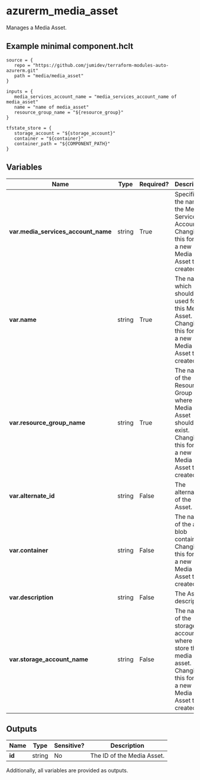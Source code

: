 # azurerm_media_asset

Manages a Media Asset.

## Example minimal component.hclt

```hcl
source = {
   repo = "https://github.com/jumidev/terraform-modules-auto-azurerm.git" 
   path = "media/media_asset" 
}

inputs = {
   media_services_account_name = "media_services_account_name of media_asset" 
   name = "name of media_asset" 
   resource_group_name = "${resource_group}" 
}

tfstate_store = {
   storage_account = "${storage_account}" 
   container = "${container}" 
   container_path = "${COMPONENT_PATH}" 
}

```

## Variables

| Name | Type | Required? |  Description |
| ---- | ---- | --------- |  ----------- |
| **var.media_services_account_name** | string | True | Specifies the name of the Media Services Account. Changing this forces a new Media Asset to be created. | 
| **var.name** | string | True | The name which should be used for this Media Asset. Changing this forces a new Media Asset to be created. | 
| **var.resource_group_name** | string | True | The name of the Resource Group where the Media Asset should exist. Changing this forces a new Media Asset to be created. | 
| **var.alternate_id** | string | False | The alternate ID of the Asset. | 
| **var.container** | string | False | The name of the asset blob container. Changing this forces a new Media Asset to be created. | 
| **var.description** | string | False | The Asset description. | 
| **var.storage_account_name** | string | False | The name of the storage account where to store the media asset. Changing this forces a new Media Asset to be created. | 



## Outputs

| Name | Type | Sensitive? | Description |
| ---- | ---- | --------- | --------- |
| **id** | string | No  | The ID of the Media Asset. | 

Additionally, all variables are provided as outputs.
